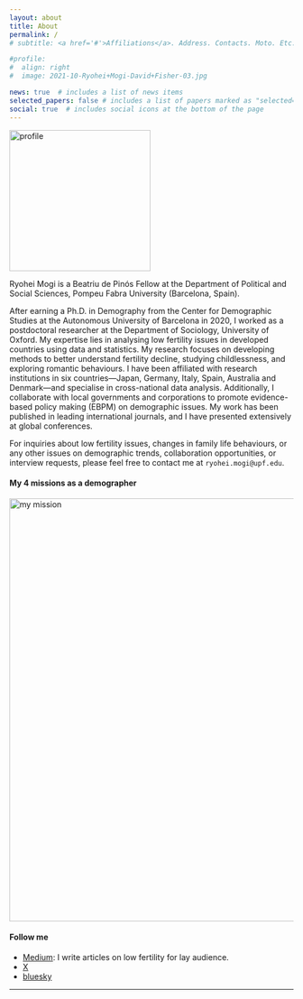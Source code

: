 ```yaml
---
layout: about
title: About
permalink: /
# subtitle: <a href='#'>Affiliations</a>. Address. Contacts. Moto. Etc.

#profile:
#  align: right
#  image: 2021-10-Ryohei+Mogi-David+Fisher-03.jpg

news: true  # includes a list of news items
selected_papers: false # includes a list of papers marked as "selected={true}"
social: true  # includes social icons at the bottom of the page
---
```


<img width = "250" alt = "profile" src = "/assets/img/prof_pic.jpg">

Ryohei Mogi is a Beatriu de Pinós Fellow at the Department of Political and Social Sciences, Pompeu Fabra University (Barcelona, Spain).

After earning a Ph.D. in Demography from the Center for Demographic Studies at the Autonomous University of Barcelona in 2020, I worked as a postdoctoral researcher at the Department of Sociology, University of Oxford. My expertise lies in analysing low fertility issues in developed countries using data and statistics. My research focuses on developing methods to better understand fertility decline, studying childlessness, and exploring romantic behaviours. I have been affiliated with research institutions in six countries—Japan, Germany, Italy, Spain, Australia and Denmark—and specialise in cross-national data analysis. Additionally, I collaborate with local governments and corporations to promote evidence-based policy making (EBPM) on demographic issues. My work has been published in leading international journals, and I have presented extensively at global conferences.

For inquiries about low fertility issues, changes in family life behaviours, or any other issues on demographic trends, collaboration opportunities, or interview requests, please feel free to contact me at `ryohei.mogi@upf.edu`.

#### **My 4 missions as a demographer**

<img width = "750" alt = "my mission" src = "/assets/img/Mission_Mogi_eng.png">

<br />

#### **Follow me**
- [Medium](https://medium.com/@rmogi): I write articles on low fertility for lay audience.
- [X](https://x.com/rmogimogi)
- [bluesky](https://bsky.app/profile/ryomogi.bsky.social)

---

<br />
